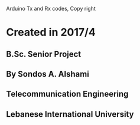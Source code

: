 Arduino Tx and Rx codes, Copy right
# Created in 2017/4
## B.Sc. Senior Project
## By Sondos A. Alshami
## Telecommunication Engineering 
## Lebanese International University
